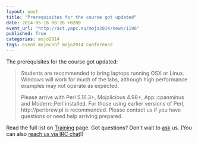 ```yaml
---
layout: post
title: "Prerequisites for the course got updated"
date: 2014-05-16 08:26 +0200
event_url: "http://act.yapc.eu/mojo2014/news/1196"
published: True
categories: mojo2014
tags: event mojoconf mojo2014 conference
---
```


The prerequisites for the course got updated:

<blockquote>Students are recommended to bring laptops running OSX or Linux. Windows will work for much of the labs, although high performance examples may not operate as expected.
<p>Please arrive with Perl 5.16.3+, Mojolicious 4.98+, App::cpanminus and Modern::Perl installed. For those using earlier versions of Perl, http://perlbrew.pl is recommended. Please contact us if you have questions or need help arriving prepared.</p></blockquote>

Read the full list on <a href="http://www.mojoconf.org/mojo2014/training.html#prerequisites">Training</a> page. Got questions? Don&#39;t wait to <a href="mailto:mojoconf14@oslo.pm">ask</a> us. (You can also <a href="http://mibbit.com/?channel=%23oslo.pm&amp;server=irc.perl.org">reach us via IRC chat</a>!)
